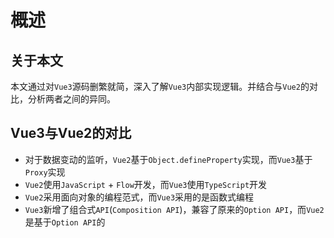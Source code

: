 # 概述

## 关于本文

本文通过对`Vue3`源码删繁就简，深入了解`Vue3`内部实现逻辑。并结合与`Vue2`的对比，分析两者之间的异同。

## Vue3与Vue2的对比

* 对于数据变动的监听，`Vue2`基于`Object.defineProperty`实现，而`Vue3`基于`Proxy`实现
* `Vue2`使用`JavaScript` + `Flow`开发，而`Vue3`使用`TypeScript`开发
* `Vue2`采用面向对象的编程范式，而`Vue3`采用的是函数式编程
* `Vue3`新增了组合式`API`(`Composition API`)，兼容了原来的`Option API`，而`Vue2`是基于`Option API`的
